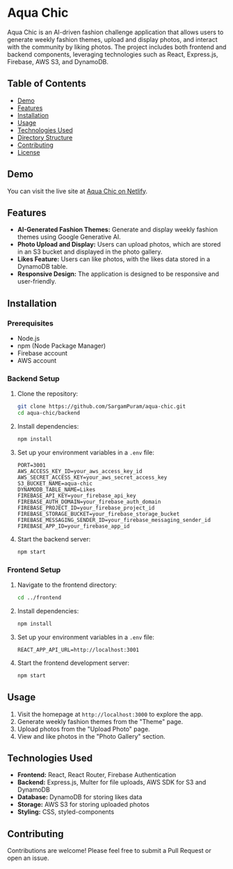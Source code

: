 # Aqua Chic

Aqua Chic is an AI-driven fashion challenge application that allows users to generate weekly fashion themes, upload and display photos, and interact with the community by liking photos. The project includes both frontend and backend components, leveraging technologies such as React, Express.js, Firebase, AWS S3, and DynamoDB.

## Table of Contents

- [Demo](#demo)
- [Features](#features)
- [Installation](#installation)
- [Usage](#usage)
- [Technologies Used](#technologies-used)
- [Directory Structure](#directory-structure)
- [Contributing](#contributing)
- [License](#license)

## Demo

You can visit the live site at [Aqua Chic on Netlify](https://aqua-chic.netlify.app/).

## Features

- **AI-Generated Fashion Themes:** Generate and display weekly fashion themes using Google Generative AI.
- **Photo Upload and Display:** Users can upload photos, which are stored in an S3 bucket and displayed in the photo gallery.
- **Likes Feature:** Users can like photos, with the likes data stored in a DynamoDB table.
- **Responsive Design:** The application is designed to be responsive and user-friendly.

## Installation

### Prerequisites

- Node.js
- npm (Node Package Manager)
- Firebase account
- AWS account

### Backend Setup

1. Clone the repository:
    ```sh
    git clone https://github.com/SargamPuram/aqua-chic.git
    cd aqua-chic/backend
    ```

2. Install dependencies:
    ```sh
    npm install
    ```

3. Set up your environment variables in a `.env` file:
    ```env
    PORT=3001
    AWS_ACCESS_KEY_ID=your_aws_access_key_id
    AWS_SECRET_ACCESS_KEY=your_aws_secret_access_key
    S3_BUCKET_NAME=aqua-chic
    DYNAMODB_TABLE_NAME=Likes
    FIREBASE_API_KEY=your_firebase_api_key
    FIREBASE_AUTH_DOMAIN=your_firebase_auth_domain
    FIREBASE_PROJECT_ID=your_firebase_project_id
    FIREBASE_STORAGE_BUCKET=your_firebase_storage_bucket
    FIREBASE_MESSAGING_SENDER_ID=your_firebase_messaging_sender_id
    FIREBASE_APP_ID=your_firebase_app_id
    ```

4. Start the backend server:
    ```sh
    npm start
    ```

### Frontend Setup

1. Navigate to the frontend directory:
    ```sh
    cd ../frontend
    ```

2. Install dependencies:
    ```sh
    npm install
    ```

3. Set up your environment variables in a `.env` file:
    ```env
    REACT_APP_API_URL=http://localhost:3001
    ```

4. Start the frontend development server:
    ```sh
    npm start
    ```

## Usage

1. Visit the homepage at `http://localhost:3000` to explore the app.
2. Generate weekly fashion themes from the "Theme" page.
3. Upload photos from the "Upload Photo" page.
4. View and like photos in the "Photo Gallery" section.

## Technologies Used

- **Frontend:** React, React Router, Firebase Authentication
- **Backend:** Express.js, Multer for file uploads, AWS SDK for S3 and DynamoDB
- **Database:** DynamoDB for storing likes data
- **Storage:** AWS S3 for storing uploaded photos
- **Styling:** CSS, styled-components


## Contributing

Contributions are welcome! Please feel free to submit a Pull Request or open an issue.


